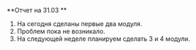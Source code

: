 **Отчет на 31.03
**
1. На сегодня сделаны первые два модуля.
2. Проблем пока не возникало.
3. На следующей неделе планируем сделать 3 и 4 модули.